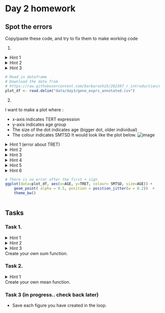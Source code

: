 # Day 2 homework
## Spot the errors
Copy/paste these code, and try to fix them to make working code

1. 
<details><summary>Hint 1 </summary> 
Use head(plot_df) to look at the beginning of plot_df.
</details>
<details><summary>Hint 2 </summary> 
What kind of separator is it? Use ?read.delim to find out what the default separator is.
</details>
<details><summary>Hint 3 </summary> 
You can use sep="," to change the default separator (see Task 5.4 for examples on how to import a .csv file)
</details>

```r
# Read in dataframe
# Download the data from
# https://raw.githubusercontent.com/barbarashih/202307_r_introduction/main/data/day2/gene_exprs_annotated.csv
plot_df <- read.delim("data/day3/gene_exprs_annotated.csv")
```
		
2. 
I want to make a plot where :
- x-axis indicates TERT expression 
- y-axis indicates age group 
- The size of the dot indicates age (bigger dot, older individual)
- The colour indicates SMTSD
It would look like the plot below.
![image](https://github.com/barbarashih/202307_r_introduction/assets/8283969/91bd3ede-2bcd-4946-9185-87517c1216ef)

<details><summary>Hint 1 (error about TRET) </summary> 
Double check the spelling of the gene name indicated in the code and the gene name in my example plot. Typos are a common source of error when plotting genes.
</details>
<details><summary>Hint 2 </summary> 
plot_df$AGE is currently a character vector. You need to create a column that is a numeric vector
</details>
<details><summary>Hint 3 </summary> 
You can use strsplit to split a value
</details>
<details><summary>Hint 4 </summary> 
Once you have done strsplit(plot_df$AGE, "-"), take the first value of each character vector in each element of the list (see Day3 Task 1.2).
</details>
<details><summary>Hint 5 </summary> 
Remember to convert the values from characters to numerics (see Day 1, Task 4.2).
</details>
<details><summary>Hint 6 </summary> 
Remember to change the plot value from AGE for size to this newly generated column. Make sure you haven't changed x axis away from AGE; if x-axis becomes numeric, the position=position_jitter(w=0.2) will have a minial effect. This bit of the code introudce random spread of points that is 0.2 in width. 
</details>

```r
# There is no error after the first + sign
ggplot(data=plot_df, aes(x=AGE, y=TRET, colour= SMTSD, size=AGE)) +
	geom_point( alpha = 0.5, position = position_jitter(w = 0.2))  +
	theme_bw()
	
```


## Tasks
### Task 1.
<details><summary>Hint 1 </summary> 
Look at food_count in Day 2 Spot the error 3, for inspiration on how you might set a starting variable to keep your count.
</details>
<details><summary>Hint 2 </summary> 
You can loop through the length of the input vector, and add on each element of the vector to a variable you set at the beginning for each loop.
</details>
<details><summary>Hint 3 </summary> 
Consider food_count in Day 2 Spot the error 3. In each loop, 1 was added to food_count. Can you add each element of a vector instead?
</details>
Create your own sum function.

### Task 2.
<details><summary>Hint 1 </summary> 
Similar to Task 1 on how to make your own sum function, except you would need to divide by the length to get mean.
</details>
Create your own mean function.

### Task 3 (in progress.. check back later)
- Save each figure you have created in the loop.



